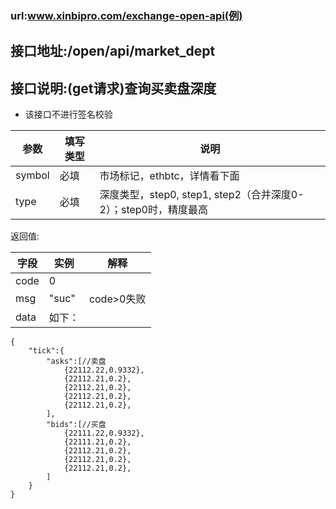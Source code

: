 ### url:www.xinbipro.com/exchange-open-api(例)## 接口地址:/open/api/market_dept## 接口说明:(get请求)查询买卖盘深度* 该接口不进行签名校验|参数|	填写类型|	说明||------------|--------|-----------------------------||symbol	|必填|	市场标记，ethbtc，详情看下面||type|	必填|	深度类型，step0, step1, step2（合并深度0-2）；step0时，精度最高|返回值:|字段|	实例|	解释||------------|--------|---------------||code|	0|	 |msg|	"suc"|	code>0失败||data|	如下：|```{      "tick":{        "asks":[//卖盘            {22112.22,0.9332},            {22112.21,0.2},            {22112.21,0.2},            {22112.21,0.2},            {22112.21,0.2},        ],        "bids":[//买盘            {22111.22,0.9332},            {22111.21,0.2},            {22112.21,0.2},            {22112.21,0.2},            {22112.21,0.2},        ]    }}```